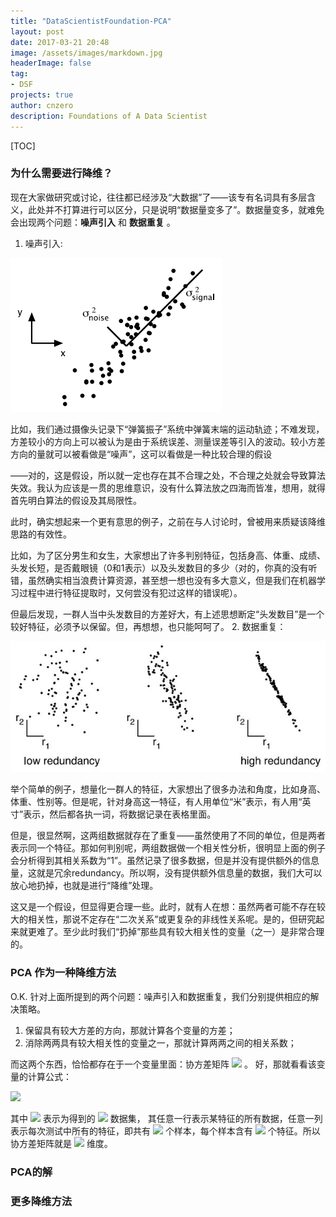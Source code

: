 ```yaml
---
title: "DataScientistFoundation-PCA"
layout: post
date: 2017-03-21 20:48
image: /assets/images/markdown.jpg
headerImage: false
tag:
- DSF
projects: true
author: cnzero
description: Foundations of A Data Scientist
---
```


[TOC]

### 为什么需要进行降维？
现在大家做研究或讨论，往往都已经涉及“大数据”了——该专有名词具有多层含义，此处并不打算进行可以区分，只是说明“数据量变多了”。数据量变多，就难免会出现两个问题：__噪声引入__ 和 __数据重复__ 。

1. 噪声引入:

  ![](/assets/images/PCA/Signal2NoiseVariance.jpg)

   比如，我们通过摄像头记录下“弹簧振子”系统中弹簧末端的运动轨迹；不难发现，方差较小的方向上可以被认为是由于系统误差、测量误差等引入的波动。较小方差方向的量就可以被看做是“噪声”，这可以看做是一种比较合理的假设

   ——对的，这是假设，所以就一定也存在其不合理之处，不合理之处就会导致算法失效。我认为应该是一贯的思维意识，没有什么算法放之四海而皆准，想用，就得首先明白算法的假设及其局限性。

   此时，确实想起来一个更有意思的例子，之前在与人讨论时，曾被用来质疑该降维思路的有效性。

   比如，为了区分男生和女生，大家想出了许多判别特征，包括身高、体重、成绩、头发长短，是否戴眼镜（0和1表示）以及头发数目的多少（对的，你真的没有听错，虽然确实相当浪费计算资源，甚至想一想也没有多大意义，但是我们在机器学习过程中进行特征提取时，又何尝没有犯过这样的错误呢）。

   但最后发现，一群人当中头发数目的方差好大，有上述思想断定“头发数目”是一个较好特征，必须予以保留。但，再想想，也只能呵呵了。
2. 数据重复：

  ![](/assets/images/PCA/Redundancy.jpg)

  举个简单的例子，想量化一群人的特征，大家想出了很多办法和角度，比如身高、体重、性别等。但是呢，针对身高这一特征，有人用单位“米”表示，有人用“英寸”表示，然后都各执一词，将数据记录在表格里面。

  但是，很显然啊，这两组数据就存在了重复——虽然使用了不同的单位，但是两者表示同一个特征。那如何判别呢，两组数据做一个相关性分析，很明显上面的例子会分析得到其相关系数为“1”。虽然记录了很多数据，但是并没有提供额外的信息量，这就是冗余redundancy。所以啊，没有提供额外信息量的数据，我们大可以放心地扔掉，也就是进行“降维”处理。

  这又是一个假设，但显得更合理一些。此时，就有人在想：虽然两者可能不存在较大的相关性，那说不定存在“二次关系”或更复杂的非线性关系呢。是的，但研究起来就更难了。至少此时我们“扔掉”那些具有较大相关性的变量（之一）是非常合理的。

### PCA 作为一种降维方法
O.K. 针对上面所提到的两个问题：噪声引入和数据重复，我们分别提供相应的解决策略。
1. 保留具有较大方差的方向，那就计算各个变量的方差；
2. 消除两两具有较大相关性的变量之一，那就计算两两之间的相关系数；

而这两个东西，恰恰都存在于一个变量里面：协方差矩阵 <img src="http://chart.googleapis.com/chart?cht=tx&chl=\Large  C_{X}
" style="border:none;"> 。 好，那就看看该变量的计算公式：

<img src="http://chart.googleapis.com/chart?cht=tx&chl=\Large  C_{X} \equiv \frac{1}{n} X X^{T} ">

  其中
<img src="http://chart.googleapis.com/chart?cht=tx&chl=\Large  X ">
表示为得到的
<img src="http://chart.googleapis.com/chart?cht=tx&chl=\Large m\times n ">
数据集， 其任意一行表示某特征的所有数据，任意一列表示每次测试中所有的特征，即共有
<img src="http://chart.googleapis.com/chart?cht=tx&chl=\Large n ">
个样本，每个样本含有
<img src="http://chart.googleapis.com/chart?cht=tx&chl=\Large m">
个特征。所以协方差矩阵就是
<img src="http://chart.googleapis.com/chart?cht=tx&chl=\Large m\times m "> 维度。

### PCA的解

### 更多降维方法

